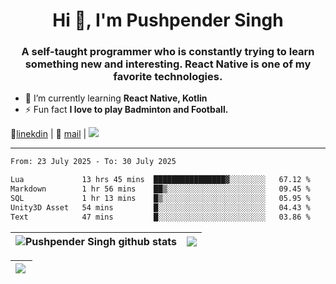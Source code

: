 <h1 align="center">Hi 👋, I'm Pushpender Singh</h1>
<h3 align="center">A self-taught programmer who is constantly trying to learn something new and interesting. React Native is one of my favorite technologies.</h3>

- 🌱 I’m currently learning **React Native, Kotlin**
- ⚡ Fun fact **I love to play Badminton and Football.**

👔[linekdin](https://www.linkedin.com/in/pushpender-singh-240061202/) | 📧 [mail](mailto:pushpendersingh694@gmail.com) | 
<a href="https://github.com/pushpender-singh-ap/pushpender-singh-ap">
    <img src="https://komarev.com/ghpvc/?username=pushpender-singh-ap&style=for-the-badge">
</a>


---

<!--START_SECTION:waka-->

```txt
From: 23 July 2025 - To: 30 July 2025

Lua             13 hrs 45 mins  ████████████████▓░░░░░░░░   67.12 %
Markdown        1 hr 56 mins    ██▒░░░░░░░░░░░░░░░░░░░░░░   09.45 %
SQL             1 hr 13 mins    █▒░░░░░░░░░░░░░░░░░░░░░░░   05.95 %
Unity3D Asset   54 mins         █░░░░░░░░░░░░░░░░░░░░░░░░   04.43 %
Text            47 mins         █░░░░░░░░░░░░░░░░░░░░░░░░   03.86 %
```

<!--END_SECTION:waka-->


| <a><img align="center" src="https://github-readme-stats-iota-ecru-15.vercel.app/api?username=pushpender-singh-ap&show_icons=true&include_all_commits=true&theme=buefy&hide_border=true" alt="Pushpender Singh github stats" /></a> | <a><img align="center" src="https://github-readme-stats-iota-ecru-15.vercel.app/api/top-langs/?username=pushpender-singh-ap&layout=compact&theme=buefy&hide_border=true" /></a> |
| ------------- | ------------- |

| <a> <img align="left" src="https://github-readme-streak-stats.herokuapp.com/?user=pushpender-singh-ap" /></br> </a> |
| ------------- |
